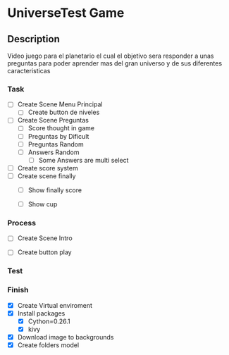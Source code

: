 # UniverseTest Game

## Description
Video juego para el planetario el cual el objetivo sera responder a unas preguntas
para poder aprender mas del gran universo y de sus diferentes caracteristicas

### Task
- [ ] Create Scene Menu Principal
  - [ ] Create button de niveles
- [ ] Create Scene Preguntas
  - [ ] Score thought in game
  - [ ] Preguntas by Dificult
  - [ ] Preguntas Random
  - [ ] Answers Random
    - [ ] Some Answers are multi select
- [ ] Create score system
- [ ] Create scene finally
  - [ ] Show finally score
  - [ ] Show cup 


### Process
- [ ] Create Scene Intro
 - [ ] Create button play


### Test



### Finish
- [x] Create Virtual enviroment
- [x] Install packages
  - [x] Cython=0.26.1
  - [x] kivy
- [x] Download image to backgrounds
- [x] Create folders model